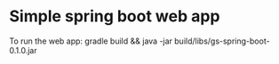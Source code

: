 # Simple spring boot web app 
To run the web app:
gradle build && java -jar build/libs/gs-spring-boot-0.1.0.jar

